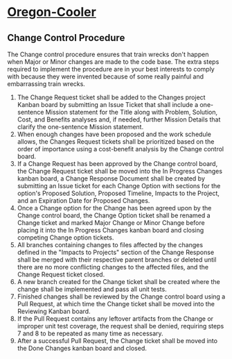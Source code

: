 # [Oregon-Cooler](../README.md)

## Change Control Procedure

The Change control procedure ensures that train wrecks don't happen when Major or Minor changes are made to the code base. The extra steps required to implement the procedure are in your best interests to comply with because they were invented because of some really painful and embarrassing train wrecks.

1. The Change Request ticket shall be added to the Changes project Kanban board by submitting an Issue Ticket that shall include a one-sentence Mission statement for the Title along with Problem, Solution, Cost, and Benefits analyses and, if needed, further Mission Details that clarify the one-sentence Mission statement.
2. When enough changes have been proposed and the work schedule allows, the Changes Request tickets shall be prioritized based on the order of importance using a cost-benefit analysis by the Change control board.
3. If a Change Request has been approved by the Change control board, the Change Request ticket shall be moved into the In Progress Changes kanban board, a Change Response Document shall be created by submitting an Issue ticket for each Change Option with sections for the option's Proposed Solution, Proposed Timeline, Impacts to the Project, and an Expiration Date for Proposed Changes.
4. Once a Change option for the Change has been agreed upon by the Change control board, the Change Option ticket shall be renamed a Change ticket and marked Major Change or Minor Change before placing it into the In Progress Changes kanban board and closing competing Change option tickets.
5. All branches containing changes to files affected by the changes defined in the "Impacts to Projects" section of the Change Response shall be merged with their respective parent branches or deleted until there are no more conflicting changes to the affected files, and the Change Request ticket closed.
6. A new branch created for the Change ticket shall be created where the change shall be implemented and pass all unit tests.
7. Finished changes shall be reviewed by the Change control board using a Pull Request, at which time the Change ticket shall be moved into the Reviewing Kanban board.
8. If the Pull Request contains any leftover artifacts from the Change or improper unit test coverage, the request shall be denied, requiring steps 7 and 8 to be repeated as many time as necessary.
9. After a successful Pull Request, the Change ticket shall be moved into the Done Changes kanban board and closed.
